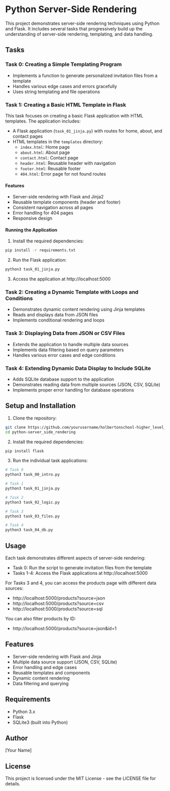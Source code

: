 # Python Server-Side Rendering

This project demonstrates server-side rendering techniques using Python and Flask. It includes several tasks that progressively build up the understanding of server-side rendering, templating, and data handling.

## Tasks

### Task 0: Creating a Simple Templating Program
- Implements a function to generate personalized invitation files from a template
- Handles various edge cases and errors gracefully
- Uses string templating and file operations

### Task 1: Creating a Basic HTML Template in Flask
This task focuses on creating a basic Flask application with HTML templates. The application includes:

- A Flask application (`task_01_jinja.py`) with routes for home, about, and contact pages
- HTML templates in the `templates` directory:
  - `index.html`: Home page
  - `about.html`: About page
  - `contact.html`: Contact page
  - `header.html`: Reusable header with navigation
  - `footer.html`: Reusable footer
  - `404.html`: Error page for not found routes

#### Features
- Server-side rendering with Flask and Jinja2
- Reusable template components (header and footer)
- Consistent navigation across all pages
- Error handling for 404 pages
- Responsive design

#### Running the Application
1. Install the required dependencies:
```bash
pip install -r requirements.txt
```

2. Run the Flask application:
```bash
python3 task_01_jinja.py
```

3. Access the application at http://localhost:5000

### Task 2: Creating a Dynamic Template with Loops and Conditions
- Demonstrates dynamic content rendering using Jinja templates
- Reads and displays data from JSON files
- Implements conditional rendering and loops

### Task 3: Displaying Data from JSON or CSV Files
- Extends the application to handle multiple data sources
- Implements data filtering based on query parameters
- Handles various error cases and edge conditions

### Task 4: Extending Dynamic Data Display to Include SQLite
- Adds SQLite database support to the application
- Demonstrates reading data from multiple sources (JSON, CSV, SQLite)
- Implements proper error handling for database operations

## Setup and Installation

1. Clone the repository:
```bash
git clone https://github.com/yourusername/holbertonschool-higher_level_programming.git
cd python-server_side_rendering
```

2. Install the required dependencies:
```bash
pip install flask
```

3. Run the individual task applications:
```bash
# Task 0
python3 task_00_intro.py

# Task 1
python3 task_01_jinja.py

# Task 2
python3 task_02_logic.py

# Task 3
python3 task_03_files.py

# Task 4
python3 task_04_db.py
```

## Usage

Each task demonstrates different aspects of server-side rendering:

- Task 0: Run the script to generate invitation files from the template
- Tasks 1-4: Access the Flask applications at http://localhost:5000

For Tasks 3 and 4, you can access the products page with different data sources:
- http://localhost:5000/products?source=json
- http://localhost:5000/products?source=csv
- http://localhost:5000/products?source=sql

You can also filter products by ID:
- http://localhost:5000/products?source=json&id=1

## Features

- Server-side rendering with Flask and Jinja
- Multiple data source support (JSON, CSV, SQLite)
- Error handling and edge cases
- Reusable templates and components
- Dynamic content rendering
- Data filtering and querying

## Requirements

- Python 3.x
- Flask
- SQLite3 (built into Python)

## Author

[Your Name]

## License

This project is licensed under the MIT License - see the LICENSE file for details.
